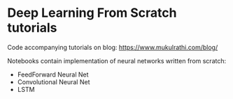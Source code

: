 # Deep Learning From Scratch tutorials
Code accompanying tutorials on blog:
https://www.mukulrathi.com/blog/

Notebooks contain implementation of neural networks written from scratch:
* FeedForward Neural Net
* Convolutional Neural Net
* LSTM 
